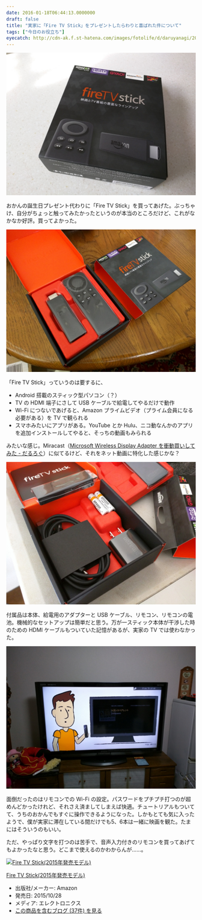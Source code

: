 ```yaml
---
date: 2016-01-18T06:44:13.0000000
draft: false
title: "実家に「Fire TV Stick」をプレゼントしたらわりと喜ばれた件について"
tags: ["今日のお役立ち"]
eyecatch: http://cdn-ak.f.st-hatena.com/images/fotolife/d/daruyanagi/20160118/20160118062745.jpg
---
```

<p><span itemscope itemtype="http://schema.org/Photograph"><img src="20160118062745.jpg" alt="f:id:daruyanagi:20160118062745j:plain" title="f:id:daruyanagi:20160118062745j:plain" class="hatena-fotolife" itemprop="image"></span></p><p>おかんの誕生日プレゼント代わりに「Fire TV Stick」を買ってあげた。ぶっちゃけ、自分がちょっと触ってみたかったというのが本当のところだけど、これがなかなか好評。買ってよかった。</p><p><span itemscope itemtype="http://schema.org/Photograph"><img src="20160118062807.jpg" alt="f:id:daruyanagi:20160118062807j:plain" title="f:id:daruyanagi:20160118062807j:plain" class="hatena-fotolife" itemprop="image"></span></p><p>「Fire TV Stick」っていうのは要するに、</p>

<ul>
<li>Android 搭載のスティック型パソコン（？）</li>
<li>TV の HDMI 端子にさして USB ケーブルで給電してやるだけで動作</li>
<li>Wi-Fi につないであげると、Amazon プライムビデオ（プライム会員になる必要がある）を TV で観られる</li>
<li>スマホみたいにアプリがある。YouTube とか Hulu、ニコ動なんかのアプリを追加インストールしてやると、そっちの動画もみられる</li>
</ul><p>みたいな感じ。Miracast（<a href="https://blog.daruyanagi.jp/entry/2015/07/24/012852">Microsoft Wireless Display Adapter &#x3092;&#x885D;&#x52D5;&#x8CB7;&#x3044;&#x3057;&#x3066;&#x307F;&#x305F; - &#x3060;&#x308B;&#x308D;&#x3050;</a>）に似てるけど、それをネット動画に特化した感じかな？</p><p><span itemscope itemtype="http://schema.org/Photograph"><img src="20160118062829.jpg" alt="f:id:daruyanagi:20160118062829j:plain" title="f:id:daruyanagi:20160118062829j:plain" class="hatena-fotolife" itemprop="image"></span></p><p>付属品は本体、給電用のアダプターと USB ケーブル、リモコン、リモコンの電池。機械的なセットアップは簡単だと思う。万が一スティック本体が干渉した時のための HDMI ケーブルもついていた記憶があるが、実家の TV では使わなかった。</p><p><span itemscope itemtype="http://schema.org/Photograph"><img src="20160118062931.jpg" alt="f:id:daruyanagi:20160118062931j:plain" title="f:id:daruyanagi:20160118062931j:plain" class="hatena-fotolife" itemprop="image"></span></p><p>面倒だったのはリモコンでの Wi-Fi の設定。パスワードをプチプチ打つのが超めんどかったけれど、それさえ済ましてしまえば快適。チュートリアルもついてて、うちのおかんでもすぐに操作できるようになった。しかもとても気に入ったようで、僕が実家に滞在している間だけでも5、6本は一緒に映画を観た。たまにはそういうのもいい。</p><p>ただ、やっぱり文字を打つのは苦手で、音声入力付きのリモコンを買ってあげてもよかったなと思う。どこまで使えるのかわからんが……。</p><p><div class="hatena-asin-detail"><a href="http://www.amazon.co.jp/exec/obidos/ASIN/B00ZVNYLS8/bestylesnet-22/"><img src="https://images-fe.ssl-images-amazon.com/images/I/410awytekzL._SL160_.jpg" class="hatena-asin-detail-image" alt="Fire TV Stick(2015年発売モデル)" title="Fire TV Stick(2015年発売モデル)"></a><div class="hatena-asin-detail-info"><p class="hatena-asin-detail-title"><a href="http://www.amazon.co.jp/exec/obidos/ASIN/B00ZVNYLS8/bestylesnet-22/">Fire TV Stick(2015年発売モデル)</a></p><ul><li><span class="hatena-asin-detail-label">出版社/メーカー:</span> Amazon</li><li><span class="hatena-asin-detail-label">発売日:</span> 2015/10/28</li><li><span class="hatena-asin-detail-label">メディア:</span> エレクトロニクス</li><li><a href="http://d.hatena.ne.jp/asin/B00ZVNYLS8/bestylesnet-22" target="_blank">この商品を含むブログ (37件) を見る</a></li></ul></div><div class="hatena-asin-detail-foot"></div></div></p>
